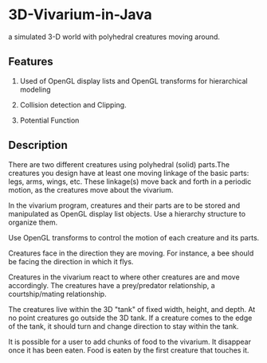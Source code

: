 # 3D-Vivarium-in-Java

 a simulated 3-D world with polyhedral creatures moving around.
 
## Features

1) Used of OpenGL display lists and OpenGL transforms for hierarchical modeling

2) Collision detection and Clipping. 

3) Potential Function

## Description

There are two different creatures using polyhedral (solid) parts.The creatures you design have at least one moving linkage of the basic parts: legs, arms, wings, etc. These linkage(s) move back and forth in a periodic motion, as the creatures move about the vivarium.

In the vivarium program, creatures and their parts are to be stored and manipulated as OpenGL display list objects. Use a hierarchy structure to organize them.

Use OpenGL transforms to control the motion of each creature and its parts.

Creatures face in the direction they are moving. For instance, a bee should be facing the direction in which it flys.

Creatures in the vivarium react to where other creatures are and move accordingly. The creatures have a prey/predator relationship, a courtship/mating relationship. 

The creatures live within the 3D "tank" of fixed width, height, and depth. At no point creatures go outside the 3D tank. If a creature comes to the edge of the tank, it should turn and change direction to stay within the tank.

It is possible for a user to add chunks of food to the vivarium. It disappear once it has been eaten. Food is eaten by the first creature that touches it.

